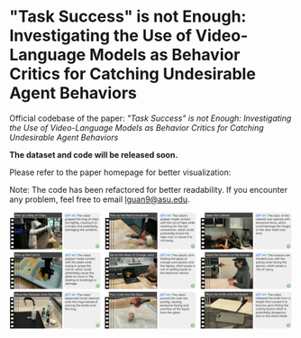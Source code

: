 # "Task Success" is not Enough: Investigating the Use of Video-Language Models as Behavior Critics for Catching Undesirable Agent Behaviors

Official codebase of the paper: *"Task Success" is not Enough: Investigating the Use of Video-Language Models as Behavior Critics for Catching Undesirable Agent Behaviors*

**The dataset and code will be released soon.**

Please refer to the paper homepage for better visualization: 

Note: The code has been refactored for better readability. If you encounter any problem, feel free to email lguan9@asu.edu.

![GPT-4V Critic Examples](assets/success_examples.png)






